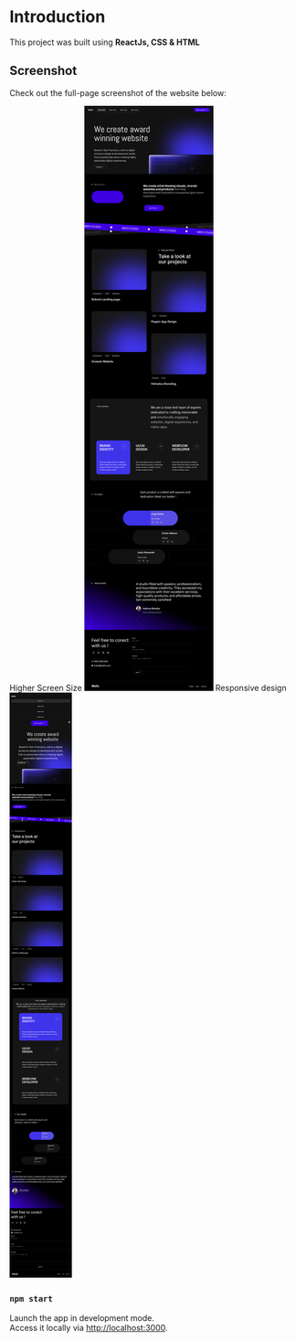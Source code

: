 # Introduction

This project was built using **ReactJs, CSS & HTML** 

## Screenshot

Check out the full-page screenshot of the website below:

Higher Screen Size 
![Web Page at greater Screen size](src\assests\ss1.png)
Responsive design 
![Web Page at lower Screen size](src\assests\ss2.png)

### `npm start`

Launch the app in development mode.  
Access it locally via [http://localhost:3000](http://localhost:3000).

